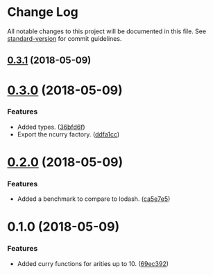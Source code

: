 # Change Log

All notable changes to this project will be documented in this file. See [standard-version](https://github.com/conventional-changelog/standard-version) for commit guidelines.

<a name="0.3.1"></a>
## [0.3.1](http://critocrito/curry/compare/v0.3.0...v0.3.1) (2018-05-09)



<a name="0.3.0"></a>
# [0.3.0](http://critocrito/curry/compare/v0.2.0...v0.3.0) (2018-05-09)


### Features

* Added types. ([36bfd6f](http://critocrito/curry/commits/36bfd6f))
* Export the ncurry factory. ([ddfa1cc](http://critocrito/curry/commits/ddfa1cc))



<a name="0.2.0"></a>
# [0.2.0](http://critocrito/curry/compare/v0.1.0...v0.2.0) (2018-05-09)


### Features

* Added a benchmark to compare to lodash. ([ca5e7e5](http://critocrito/curry/commits/ca5e7e5))



<a name="0.1.0"></a>
# 0.1.0 (2018-05-09)


### Features

* Added curry functions for arities up to 10. ([69ec392](http://critocrito/curry/commits/69ec392))
